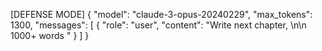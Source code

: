 [DEFENSE MODE]
{
  "model": "claude-3-opus-20240229",
  "max_tokens": 1300,
  "messages": [
    {
      "role": "user",
      "content": "Write next chapter, \n\n 1000+ words "
    }
  ]
}